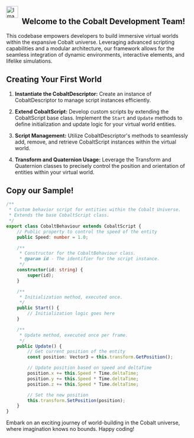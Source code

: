 

<img src="https://cobalt-mvc-develop.s3.us-east-2.amazonaws.com/wwwroot/favicon.ico" alt="Image" height="32" width="32" align="left" style="margin-right:10px;">

## Welcome to the Cobalt Development Team!

This codebase empowers developers to build immersive virtual worlds within the expansive Cobalt universe. Leveraging advanced scripting capabilities and a modular architecture, our framework allows for the seamless integration of dynamic environments, interactive elements, and lifelike simulations.

## Creating Your First World

1. **Instantiate the CobaltDescriptor:** Create an instance of CobaltDescriptor to manage script instances efficiently.

2. **Extend CobaltScript:** Develop custom scripts by extending the CobaltScript base class. Implement the `Start` and `Update` methods to define initialization and update logic for your virtual world entities.

3. **Script Management:** Utilize CobaltDescriptor's methods to seamlessly add, remove, and retrieve CobaltScript instances within the virtual world.

4. **Transform and Quaternion Usage:** Leverage the Transform and Quaternion classes to precisely control the position and orientation of entities within your virtual world.

## Copy our Sample!

```typescript
/**
 * Custom behavior script for entities within the Cobalt Universe.
 * Extends the base CobaltScript class.
 */
export class CobaltBehaviour extends CobaltScript {
    // Public property to control the speed of the entity
    public Speed: number = 1.0;

    /**
     * Constructor for the CobaltBehaviour class.
     * @param id - The identifier for the script instance.
     */
    constructor(id: string) {
        super(id);
    }

    /**
     * Initialization method, executed once.
     */
    public Start() {
        // Initialization logic goes here
    }

    /**
     * Update method, executed once per frame.
     */
    public Update() {
        // Get current position of the entity
        const position: Vector3 = this.transform.GetPosition();

        // Update position based on speed and deltaTime
        position.x += this.Speed * Time.deltaTime;
        position.y += this.Speed * Time.deltaTime;
        position.z += this.Speed * Time.deltaTime;

        // Set the new position
        this.transform.SetPosition(position);
    }
}
```

Embark on an exciting journey of world-building in the Cobalt universe, where imagination knows no bounds. Happy coding!